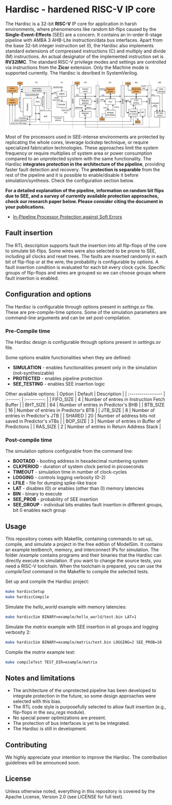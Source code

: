 # Hardisc - hardened RISC-V IP core
The Hardisc is a 32-bit **RISC-V** IP core for application in harsh environments, where phenomenons like random bit-flips caused by the **Single-Event-Effects** (SEE) are a concern. 
It contains an in-order 6-stage pipeline with AMBA 3 AHB-Lite instruction/data bus interfaces.
Apart from the base 32-bit integer instruction set (I), the Hardisc also implements standard extensions of compressed instructions (C) and multiply and divide (M) instructions. 
An actual designator of the implemented instruction set is **RV32IMC**. 
The standard RISC-V privilege modes and settings are controlled via instructions from the **Zicsr** extension. 
Only the Machine mode is supported currently. The Hardisc is desribed in SystemVerilog.

![Image](doc/unprotected_pipeline.png)

Most of the processors used in SEE-intense environments are protected by replicating the whole cores, leverage lockstep technique, or require specialized fabrication technologies. 
These approaches limit the system frequency or require multiplies of system area or power consumption compared to an unprotected system with the same functionality. 
The Hardisc **integrates protection in the architecture of the pipeline**, providing faster fault detection and recovery. 
The **protection is separable** from the rest of the pipeline and it is possible to enable/disable it before simulation/synthesis. 
Check the configuration section below.

**For a detailed explanation of the pipeline, information on random bit flips due to SEE, and a survey of currently available protection approaches, check our research paper below. Please consider citing the document in your publications.**

* [In-Pipeline Processor Protection against Soft Errors](https://www.mdpi.com/2287290)

## Fault insertion

The RTL description supports fault the insertion into all flip-flops of the core to simulate bit-flips. 
Some wires were also selected to be prone to SEE, including all clocks and reset trees. 
The faults are inserted randomly in each bit of flip-flop or at the wire; the probability is configurable by options. A fault insertion condition is evaluated for each bit every clock cycle. 
Specific groups of flip-flops and wires are grouped so we can choose groups where fault insertion is enabled.

## Configuration and options
The Hardisc is configurable through options present in *settings.sv* file. 
These are pre-compile-time options. 
Some of the simulation parameters are command-line arguments and can be set post-compilation.

### Pre-Compile time
The Hardisc design is configurable through options present in *settings.sv* file. 

Some options enable functionalities when they are defined:
* **SIMULATION** - enables functionalities present only in the simulation (not-synthesizable)
* **PROTECTED** - enables pipeline protection
* **SEE_TESTING** - enables SEE insertion logic

Other available options:
| Option            | Default  | Description |
| :---------------- | :------: | :---------: |
| FIFO_SIZE         |    4     | Number of entries in Instruction Fetch Buffer  |
| BHT_SIZE          |   64     | Number of entries in Predictor's BHB     |
| BTB_SIZE          |   16     | Number of entries in Predictor's BTB       |
| JTB_SIZE          |    8     | Number of entries in Predictor's JTB       |
| SHARED            |   20     | Number of address bits not saved in Predictor's xTBs       |
| BOP_SIZE          |    3     | Number of entries in Buffer of Predictions |
| RAS_SIZE          |    2     | Number of entries in Return Address Stack  |

### Post-compile time

The simulation options configurable from the command line:

* **BOOTADD** - booting address in hexadecimal numbering system
* **CLKPERIOD** - duration of system clock period in picoseconds
* **TIMEOUT** - simulation time in number of clock-cycles
* **LOGGING** - controls logging verbosity (0-2)
* **LFILE** - file for dumping spike-like trace
* **LAT** - disables (0) or enables (other than 0) memory latencies
* **BIN** - binary to execute
* **SEE_PROB** - probability of SEE insertion
* **SEE_GROUP** - individual bits enables fault insertion in different groups, bit 0 enables each group

## Usage
This repository comes with Makefile, containing commands to set up, compile, and simulate a project in the free edition of ModelSim.
It contains an example testbench, memory, and interconnect IPs for simulation.
The folder */example* contains programs and their binaries that the Hardisc can directly execute in simulation.
If you want to change the source tests, you need a RISC-V toolchain. 
When the toolchain is prepared, you can use the *compileTest* command in the Makefile to compile the selected tests.

Set up and compile the Hardisc project:
```bash
make hardiscSetup
make hardiscCompile
```
Simulate the *hello_world* example with memory latencies:
```bash
make hardiscSim BINARY=example/hello_world/test.bin LAT=1
```
Simulate the *matrix* example with SEE insertion in all groups and logging verbosity 2:
```bash
make hardiscSim BINARY=example/matrix/test.bin LOGGING=2 SEE_PROB=10
```
Compile the *matrix* example test:
```bash
make compileTest TEST_DIR=example/matrix
```

## Notes and limitations
* The architecture of the unprotected pipeline has been developed to integrate protection in the future, so some design approaches were selected with this bias.
* The RTL code style is purposefully selected to allow fault insertion (e.g., flip-flops in the *seu_regs* module).
* No special power optimizations are present.
* The protection of bus interfaces is yet to be integrated.
* The Hardisc is still in development.

## Contributing
We highly appreciate your intention to improve the Hardisc. The contribution guidelines will be announced soon.

## License
Unless otherwise noted, everything in this repository is covered by the Apache License, Version 2.0 (see LICENSE for full text).




